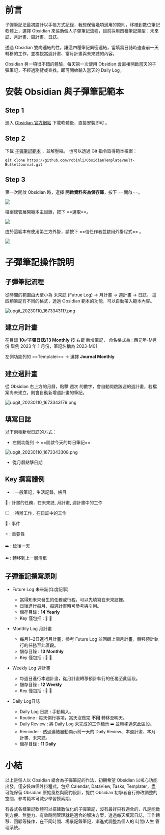 # 前言
子彈筆記法最初設計以手帳方式記錄，我想保留幾項適用的原則，移植到數位筆記軟體上，選擇 Obsidian 來協助個人子彈筆記流程，目前採用四種筆記類型：未來誌、月計畫、周計畫、日誌。

透過 Obsidian 雙向連結的性，讓這四種筆記緊密連結，當填寫日誌時速查前一天轉移的工作，並檢視當週計畫、當月計畫與未來誌的內容。

Obsidian 另一項很不錯的體驗，每天第一次使用 Obsidian 會直接開啟當天的子彈筆記，不經過瀏覽或查找，即可開始輸入當天的 Daily Log。

# 安裝 Obsidian 與子彈筆記範本
## Step 1
進入 [Obsidian 官方網站](https://obsidian.md/download)  下載軟體後，直接安裝即可 。

## Step 2
下載 [子彈筆記範本](https://github.com/robinli/ObsidianTemplateVault-BulletJournal/archive/refs/heads/main.zip) ，並解壓縮。
也可以透過 Git 指令取得範本檔案：

```
git clone https://github.com/robinli/ObsidianTemplateVault-BulletJournal.git
```


## Step 3 
第一次開啟 Obsidian 時，選擇 __開啟資料夾為儲存庫__，按下 ==開啟==。

![](https://github.com/robinli/ObsidianTemplateVault-BulletJournal/blob/main/RobinBulletJournal-V1/90%F0%9F%92%8E%E7%B3%BB%E7%B5%B1%E5%8C%A3/99%20Attachment/Pasted%20image%2020221230104630.png?raw=true)

檔案總管展開範本主目錄，按下 ==選取==。

![](https://github.com/robinli/ObsidianTemplateVault-BulletJournal/blob/main/RobinBulletJournal-V1/90%F0%9F%92%8E%E7%B3%BB%E7%B5%B1%E5%8C%A3/99%20Attachment/Pasted%20image%2020221230104746.png?raw=true)


由於這範本有使用第三方外掛，請按下 ==信任作者並啟用外掛程式== 。

![](https://github.com/robinli/ObsidianTemplateVault-BulletJournal/blob/main/RobinBulletJournal-V1/90%F0%9F%92%8E%E7%B3%BB%E7%B5%B1%E5%8C%A3/99%20Attachment/Pasted%20image%2020221230104733.png?raw=true)


# 子彈筆記操作說明

## 子彈筆記流程

從時間的範圍由大至小為 未來誌 (Futrue Log) -> 月計畫 -> 週計畫 -> 日誌。
這四類筆記有不同的格式，透過 Obsidian 範本的功能，可以自動帶入範本內容。

![upgit_20230110_1673343117.png](https://raw.githubusercontent.com/robinli/RobinObsidianAssets/main/2023/01/upgit_20230110_1673343117.png)



## 建立月計畫
在目錄 __10✅子彈日誌/13 Monthly__ 按 右鍵 新增筆記，
命名格式為 : 西元年-M月份
舉例 2023 年 1 月份，筆記名稱為 2023-M01

左側功能列的 ==Templater== -> 選擇 __Journal Monthly__


## 建立週計畫

從 Obsidian 右上方的月曆，點擊 週次 的數字，會自動開啟該週的週計畫，若檔案尚未建立，則會自動新增週計畫的筆記。

![upgit_20230110_1673343179.png](https://raw.githubusercontent.com/robinli/RobinObsidianAssets/main/2023/01/upgit_20230110_1673343179.png)


## 填寫日誌
以下兩種新增日誌的方式：
- 左側功能列 -> ==開啟今天的每日筆記==

![upgit_20230110_1673343308.png](https://raw.githubusercontent.com/robinli/RobinObsidianAssets/main/2023/01/upgit_20230110_1673343308.png)


- 從月曆點擊日期


## Key 撰寫體例
-  : 一般筆記，生活記錄，帳目

💊 : 計畫的任務，在未來誌, 月計畫, 週計畫中的工作

- [ ] : 待辦工作，在日誌中的工作

📅 : 事件

⭐ : 重要性 

➡️ : 延後一天

⬅️ : 轉移到上一層清單


## 子彈筆記撰寫原則
- Future Log 未來誌(年度記事)
	- 當得知未來發生的任務或行程，可以先填寫在未來誌裡。
	- 日後進行每月、每週計畫時可參考與引用。
	- 儲存目錄 : __14 Yearly__
	- Key 僅包括 : 💊 📅

- Monthly Log 月計畫
	- 每月1~2日進行月計畫，參考 Future Log 並回顧上個月計畫，轉移預計執行的任務至此區段。
	- 儲存目錄 : __13 Monthly__
	- Key 僅包括 : 💊 📅

- Weekly Log 週計畫
	- 每週日進行本週計畫，從月計畫轉移預計執行的任務至此區段。
	- 儲存目錄 : __12 Weekly__
	- Key 僅包括 : 💊 📅

- Daily Log日誌
	- Daily Log 日誌 : 手動輸入。
	- Routine : 每天例行事項，當天沒做完 __不用__ 轉移至明天。
	- Daily Review : 將 Daily Log 未完成的工作標示 ➡️ 並轉移過來此區段。
	- Reminder : 透過連結自動顯示前一天的 Daily Review、本週計畫、本月計畫、未來誌。
	- 儲存目錄 : __11 Daily__


# 小結

以上是個人以 Obsidian 組合為子彈筆記的作法，初期希望 Obsidian 以核心功能出發，僅安裝四個外掛程式，包括 Calendar, DataView, Tasks, Templater，盡可能保留 Obsidian 原始風格與簡約設計，提供 Obsidian 初學者自行修改調整的空間，參考範本可減少學習摸索期。

有各式各樣筆記軟體可以搭建數位化的子彈筆記，沒有最好只有適合的，凡是能做到方便、無壓力、有效時間管理就是適合的解決方案，透過每天填寫日誌，工作轉移、回顧等操作，在不同時間、場景記錄筆記，漸進式調整為個人的 時間/人生 管理系統。